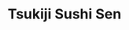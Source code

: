 ---
layout: place
title: "Tsukiji Sushi Sen"
permalink: /california/santa-monica/tsukiji-sushi-sen.html
stateAbbr: CA
stateName: California
cityName: Santa Monica
seo:
  name: "Tsukiji Sushi Sen"
  type: Restaurant
  links: null
description: "Looking for sushi in Santa Monica, California? Check out Tsukiji Sushi Sen for a delightful Japanese dining experience. Enjoy a variety of sushi and other di..."
place_id: ChIJLYbxHdK6woARk8ZRhofs4eA
photos:
  - name: >-
      places/ChIJLYbxHdK6woARk8ZRhofs4eA/photos/AeeoHcIY0TShp3-bXQEKEpXFQeWPcA6csc6FIM-8GOyi4loN5fIl5ZED4mkazAmTUMakR6yd3tYEiin4AgnDbZYbjFOwjJEZk56KumEX2tPzMHozvZn3hhRQRfwVDx1_M0UKqIG3SErvVvht0v_MIvBcobWhVKnNOLJlZhOJJ1pBFekUIOkU--8Y30CjrbJluMRcB6lQVsGACiDisDCW0C8MO5oo_g6DuM1E-HsQiIsHBaWmxIlMbk2925iMHqFfSmxfZ10dxLfCN6JENo4cUeNRCbpZxcdLAWIo5CrMbQ8r7DWLR8FenKKPHU0STpRx8JRpI0bZYHlLdFaDbvQ3CEWHSlzRUQFFvF_nTNw2cV8pgSSINtPFJvsfOidADfg07SL72un24Y7ajxG2070y3VtmJC13ChqdGJt4qUB6YENrOqR7sg
    widthPx: 2015
    heightPx: 890
    authorAttributions:
      - displayName: Rory Anderson
        uri: https://maps.google.com/maps/contrib/104049221969712595725
        photoUri: >-
          https://lh3.googleusercontent.com/a-/ALV-UjXWrDkCbvxVV2jVG-dghnnMSOJ9mxkcr5AfJsdEdtCIQ02o1wpP6A=s100-p-k-no-mo
    flagContentUri: >-
      https://www.google.com/local/imagery/report/?cb_client=maps_api_places.places_api&image_key=!1e10!2sCIHM0ogKEICAgIDEyN3eag&hl=en-US
    googleMapsUri: >-
      https://www.google.com/maps/place//data=!3m4!1e2!3m2!1sCIHM0ogKEICAgIDEyN3eag!2e10!4m2!3m1!1s0x80c2bad21df1862d:0xe0e1ec878651c693
  - name: >-
      places/ChIJLYbxHdK6woARk8ZRhofs4eA/photos/AeeoHcKDtWw0CosVdqcQ7FJkUUCJ8WAQVHQiRh_NuiGliyKXcx-_PV0QF3bFTp3r63t_xrk4E_z29geH_irSnoWFV6Un6iiqoJC6x6dFIsKjd1mGYrOK05u6MyUP8iC1uaNb6E8IyoJc6uSgcwZfH9PF0DfsFG-HIbJ-7Ut2DmiJkJLxnqtdWfLopw6eWF59mxDErwxgwZgxEDXmKwQAUsJUluH3bvJMZymRAAfZzXafK4bY7eqOtZUDmVnud1pXiLSSfFbrZr-1BKrSa_4qPY64K3iUAPZ1F2bhU2R4jc_c2GErJ84-GbtKmXVa3_uZC9b2V9qm_mXxoY3ON0Wea-k1qpDXHWleKEurogtkLKeC2qS_OZ-GJGdym5HgJQvTYh7eAQ5bJwT6PMEdkns0KaBWmtvax6BzcL7Xl_PPAWydmwrezXDd
    widthPx: 4032
    heightPx: 3024
    authorAttributions:
      - displayName: Hyunsoo Kim
        uri: https://maps.google.com/maps/contrib/113877182202420120500
        photoUri: >-
          https://lh3.googleusercontent.com/a-/ALV-UjWX1UTJwdp3_eutBPyzKu8iB_Uy5LYP5Ej8dwILsyMCNxJeCiYA2A=s100-p-k-no-mo
    flagContentUri: >-
      https://www.google.com/local/imagery/report/?cb_client=maps_api_places.places_api&image_key=!1e10!2sCIHM0ogKEICAgMCI8feP-gE&hl=en-US
    googleMapsUri: >-
      https://www.google.com/maps/place//data=!3m4!1e2!3m2!1sCIHM0ogKEICAgMCI8feP-gE!2e10!4m2!3m1!1s0x80c2bad21df1862d:0xe0e1ec878651c693
  - name: >-
      places/ChIJLYbxHdK6woARk8ZRhofs4eA/photos/AeeoHcLINnAA0RyDkDWmUmuZvqPaF7TuBvQzTa7a1So-eXg36StrQEYrxP_tCCKPbwS4ZWwQ3woEkutW-nFibJm0fR1kiMZDtz9GMSsTiiwwVmDHCRIjLIJwTvvu6VekJSLHXKAbeFATP3M-u2jEjvT6Oiz0KcAqdXGF9Dx-2zV9YdD-I28Y3TahQkTPDCQeIaWy-d1BefcdIFPj1TTntz03lZnnJrvy0UrT4GUaU79NYoOcWWXR06j8mLP6LlsSDRZx-ojhU5m8c8bLMAK5YC-UZYQAN5mDUWjZRpd8-YCETIdW_ieLAqV2jlrnlzJ_SRt4o1skpD3js95xW4EwPmg6nML2RA0VhTMyfEgpoYLROY3UZ_cTjGkECdb3NpynSY1ca8Uwu_tD8ySt9mWSnkeUqRiudHLH1a7L9nWAt3sSiMI
    widthPx: 3024
    heightPx: 4032
    authorAttributions:
      - displayName: nicolas
        uri: https://maps.google.com/maps/contrib/107125248321619115176
        photoUri: >-
          https://lh3.googleusercontent.com/a-/ALV-UjWLaKy7W2WQ70zEvC31b8Lmk2CpMQypumIFn30qJKJyI0Cphh-n=s100-p-k-no-mo
    flagContentUri: >-
      https://www.google.com/local/imagery/report/?cb_client=maps_api_places.places_api&image_key=!1e10!2sCIHM0ogKEICAgIC96bKKFA&hl=en-US
    googleMapsUri: >-
      https://www.google.com/maps/place//data=!3m4!1e2!3m2!1sCIHM0ogKEICAgIC96bKKFA!2e10!4m2!3m1!1s0x80c2bad21df1862d:0xe0e1ec878651c693
  - name: >-
      places/ChIJLYbxHdK6woARk8ZRhofs4eA/photos/AeeoHcKSf84yEHUesMEP3PDeOL23_AtIBgF_xUoGu31xxWUp2HNY5C2fOYhMpgEUgYETapEY99A0vhe3PrZaU7o0MO9k1JSDjNX1Bwo0mjYBioHx6bB4uwVAEYXH6biaiLKgqPvDSlLIUnw5q1gIJYWaftenMn1j5Yc7p4YdIMmzW10PNmORWXOimBmf5_gZVURtWLqhQnZbUpyqKEpfVwPnnyJmOFZ1TTm23T9fu_YuxXt4BQSpLD77Lpo9oa1--lRkOR1qrGBxyqxgxJPF2mzA2HIPgqqXA5HLJ4eCEzRmNtKr2DoC3FgOO59u27Vz4DJUqu0RBJk92c3w8aLn0Gu9v5Q58PXlIc66fZf2ddy38w12s5bH7EaJvHe2LsVkibvvtthATfcAxWtG6s9jVN32VHM0Xq4bzMvaup91cZy02s6BYzxd
    widthPx: 4000
    heightPx: 3000
    authorAttributions:
      - displayName: Jaehyun Yeom
        uri: https://maps.google.com/maps/contrib/102943833957664562797
        photoUri: >-
          https://lh3.googleusercontent.com/a-/ALV-UjULzhwDWNDAn2HvWNTiepxLzeo0vJHskj6Y7WOM-0AGp278OMDTnA=s100-p-k-no-mo
    flagContentUri: >-
      https://www.google.com/local/imagery/report/?cb_client=maps_api_places.places_api&image_key=!1e10!2sCIHM0ogKEICAgICNnb_svgE&hl=en-US
    googleMapsUri: >-
      https://www.google.com/maps/place//data=!3m4!1e2!3m2!1sCIHM0ogKEICAgICNnb_svgE!2e10!4m2!3m1!1s0x80c2bad21df1862d:0xe0e1ec878651c693
  - name: >-
      places/ChIJLYbxHdK6woARk8ZRhofs4eA/photos/AeeoHcIZwxssXH2AGCfm9U4RzV4u9G4T7YrLoWfX1zlN_4uZAP9b5fxYCnAeqmHRNgnVlClyb2HTxuZTbhFfcb9M4vL5yv9wiFRHO-BrfOMSS6Ryzvr4DdObPjZKQRnlXno9CkbeOXtoaigbM8VNVg4SDrTbN61KECDgL7COQiuWgnvplOVSjz7FUh03YUFE2rgcLLe68La7mnADI32E5ieUkUqvi0ZvOLCzj3c_xa7X7RC48pN-SCVyecnEufrUpgXWPJ19K19uUEkTHUL8Nd5jcxFb0BxIWnX-l_LW5XJd7m-cxV_A9ubQeY_G4LsRshgVms_XIebfML_ERPYZvZKpzpYGR7odDkUShPLfTmD9pR-TVOPWe4TvzbOHg-7QY_-clz6qw2BJEtJm-AczAwkTWZtIxAhr2R4Yz3sxerDM5LJ68B9J
    widthPx: 4000
    heightPx: 3000
    authorAttributions:
      - displayName: Marlon Rechberger
        uri: https://maps.google.com/maps/contrib/110890497466431333506
        photoUri: >-
          https://lh3.googleusercontent.com/a-/ALV-UjUoZMunGc4FIReuFRhF5mxviUTHzY_deR0bvqGgJkgH30SnxrZD=s100-p-k-no-mo
    flagContentUri: >-
      https://www.google.com/local/imagery/report/?cb_client=maps_api_places.places_api&image_key=!1e10!2sCIHM0ogKEICAgIDxxsCuogE&hl=en-US
    googleMapsUri: >-
      https://www.google.com/maps/place//data=!3m4!1e2!3m2!1sCIHM0ogKEICAgIDxxsCuogE!2e10!4m2!3m1!1s0x80c2bad21df1862d:0xe0e1ec878651c693
  - name: >-
      places/ChIJLYbxHdK6woARk8ZRhofs4eA/photos/AeeoHcLAl4mk8oE6my83oFraEpCJAvVR4z8hJidxChCd0RePcCL3UZl_sqCoIfIAhg95w-lrTXUPGqsHpSzLcccAHV-eclJ1jas9iPjfLZ7WWIS2OzBRkap5y4NwIZ103q59qpUIiF4fSbFT9PfWhjZ1F2Nulga-38Mvy75WFaN7Fp2x63tD-omWPA2Rt61U6NRdEdgnwfZERIjDkxIwgixJu1BwHOCXkzhjwG4XH_DNqSHJvjAieydy8CihRyUs2nbzhaax__CXR4ES8acF9ahyhekjm4qxrHWjLCAX2jj5xUb0mfZVx-bVt4FxNj6ErgtgcMMLW_Ib1h5waajVr8C_6uMF56HCvcyQYku1W1ciPbuf0TalXoaa_jhKW-3CE4cGhMIIKN4A8aLkuhWMMDsLqbJr2neh9xia-AL0gF-eZspUb7I
    widthPx: 3491
    heightPx: 4655
    authorAttributions:
      - displayName: 문가린
        uri: https://maps.google.com/maps/contrib/117186147217555297286
        photoUri: >-
          https://lh3.googleusercontent.com/a-/ALV-UjU6Enmornkt9_aWJj3EUEsjMM-kQ9CNH3aqLXTLMcFEeEk4-brD=s100-p-k-no-mo
    flagContentUri: >-
      https://www.google.com/local/imagery/report/?cb_client=maps_api_places.places_api&image_key=!1e10!2sCIHM0ogKEICAgICT4_zP4QE&hl=en-US
    googleMapsUri: >-
      https://www.google.com/maps/place//data=!3m4!1e2!3m2!1sCIHM0ogKEICAgICT4_zP4QE!2e10!4m2!3m1!1s0x80c2bad21df1862d:0xe0e1ec878651c693
  - name: >-
      places/ChIJLYbxHdK6woARk8ZRhofs4eA/photos/AeeoHcI2Y-_ANdq5-zT0GUNfN_OLTa_GopBsbopX6PHs8f9E6oJTdNrzdEw_w0Le_hSFtLFM-5QNIfKAGCOhR0iTTfXCkt4KYilYV1NuK9XFucQayNspca4ZFO-jL7R_bFNEzFKa-UiNt1TY763Gru7Un0gbr7FQQjyO5dF9SosMTl06WpDtaKnKyPE-ABQpi2cIuSf-K8jGC2O6Ywhkh1C10fV1O_jwYawaLiCFqTKk14kdrPgTcPDPaUD3i-iIsuDnOhyv3NvMp1guGZNH_ChbblN91ehL7ZQziWEHR8UtNZPXDtGgYcmsMEXI_M4KS8RZXuFanQETfjhGBfZ4dYI69dJAKiwsaK7WPYUrRnZRpAfJ-ScwQWXxrTop-8L2uxhbVC2Ga1KoS7IKWlx1ZwtsawVd1UeexE6AXmalyNCB8fhSQw
    widthPx: 3024
    heightPx: 4032
    authorAttributions:
      - displayName: Rodica “Rachel” Carroll
        uri: https://maps.google.com/maps/contrib/106632102865183640354
        photoUri: >-
          https://lh3.googleusercontent.com/a-/ALV-UjUGoUX9pUAFkcEAKDqiacvIC-x7g6CrRx-bZS37VRCb_tyQrJxSNQ=s100-p-k-no-mo
    flagContentUri: >-
      https://www.google.com/local/imagery/report/?cb_client=maps_api_places.places_api&image_key=!1e10!2sCIHM0ogKEICAgIDH4bvlMQ&hl=en-US
    googleMapsUri: >-
      https://www.google.com/maps/place//data=!3m4!1e2!3m2!1sCIHM0ogKEICAgIDH4bvlMQ!2e10!4m2!3m1!1s0x80c2bad21df1862d:0xe0e1ec878651c693
  - name: >-
      places/ChIJLYbxHdK6woARk8ZRhofs4eA/photos/AeeoHcKWLo1FH4DOQXXyIrfTRlPjeTwG5jKim1RUcnZe-KGgGIzdGoaXIDmnk7Du5MH1HGqTGS3JD9cc7J9jSTqpD_KBAKuMM4ulX9HGNZiSWmkLU1tgPJY9_5fdFoej7AEq5zIIBbvyIE2fnPTFI6YWM1LODDhadzMm0q-rrDZ7sl2lEHGmHzKmJ6Q-PYY-IVqMzOQX8hseZNTxRjTIaqk2YJvrqywD55gmR7C1DeHmY7pFcLgeKyClKrmPGZif8i1WWfUdL-LkCJqC1QL3ghTztUWse7Eh3-zGEp2Umhtl4Pe-oTOA5vD233d8RXeWpJHi0nzFX5Ip9rtADcNRX2CBe6HG3kxe5_N9nbxrx_5yuJE5CxI0NeMCeFVWbQAHVfaM134uiIjHU4T1pUKBp87tv5gqFb0nSYP5i7OXv3KfuOr4Xg
    widthPx: 4032
    heightPx: 3024
    authorAttributions:
      - displayName: Rodica “Rachel” Carroll
        uri: https://maps.google.com/maps/contrib/106632102865183640354
        photoUri: >-
          https://lh3.googleusercontent.com/a-/ALV-UjUGoUX9pUAFkcEAKDqiacvIC-x7g6CrRx-bZS37VRCb_tyQrJxSNQ=s100-p-k-no-mo
    flagContentUri: >-
      https://www.google.com/local/imagery/report/?cb_client=maps_api_places.places_api&image_key=!1e10!2sCIHM0ogKEICAgIDHobvKUg&hl=en-US
    googleMapsUri: >-
      https://www.google.com/maps/place//data=!3m4!1e2!3m2!1sCIHM0ogKEICAgIDHobvKUg!2e10!4m2!3m1!1s0x80c2bad21df1862d:0xe0e1ec878651c693
  - name: >-
      places/ChIJLYbxHdK6woARk8ZRhofs4eA/photos/AeeoHcLzC5q7HxSA4CSS0Xchk0oE6iT4klfuW31BhZdubHzXSbhtD3sR6tRUd7apyK0eG8BCsTDprDo5CYAEx9p-z1CdZuEvNsFIE3PvCd__18ZvzfbuRZDbgQsCto9ewqyjns493pTbkg_s9NjBUJIDV-da6JFz063b7kbx0HK7Ucvr2pXLNl-ffdzND9AvGykUL_ZW_eFMlziSVuiuVcz6b8SZX-bOgaN3Gjxu-VHz5XObUYdgkfUiMMlFHJJ7g8XZF1cRWm-YhiULfos1QRYi9PvIzMAn6In7w0OtLm9otZNGNt73P8i9j-GzB1nsonkfNF_OGKT5CZpyd2kdcxr6foq7SnN0E841jbJmClEDStJLLx3NLx9K_A-qJzeGzsOXv41LvMiNeGIWCHRzleNFznxedRgs7V1gezBtYYYPCb5B8Sf2
    widthPx: 4000
    heightPx: 3000
    authorAttributions:
      - displayName: Geovanni Salazar T
        uri: https://maps.google.com/maps/contrib/102755285331067100598
        photoUri: >-
          https://lh3.googleusercontent.com/a/ACg8ocIrzyzJtKvcg-82ovqRmucsDDXxnEhMmf0OvZGT2aQrJz7DSw=s100-p-k-no-mo
    flagContentUri: >-
      https://www.google.com/local/imagery/report/?cb_client=maps_api_places.places_api&image_key=!1e10!2sCIHM0ogKEICAgICG4eChqgE&hl=en-US
    googleMapsUri: >-
      https://www.google.com/maps/place//data=!3m4!1e2!3m2!1sCIHM0ogKEICAgICG4eChqgE!2e10!4m2!3m1!1s0x80c2bad21df1862d:0xe0e1ec878651c693
  - name: >-
      places/ChIJLYbxHdK6woARk8ZRhofs4eA/photos/AeeoHcKAmxpMABTFXctopSGY1MviDYfU_iHJ23nFJnDFDk2TjKPEFgB8_2UXrlEZiSitssQMfq7EFtcQBweshVTjvlv0TzcO6yWQyoN7q7HFzOll5eWVooj0Cp1CwfhJBgi4ojttlc42B45UTvZwZASe3mvvpSkFYVe1c__3KtLmBnGs2Pv7Ymc6Oe82zCahdEeXqLlVZV99MkNSKHim2bA9-jjfqDrtR8oxcZ4KsoKHPFHXcFM8K12ka4jSorz9IcJi8IjGN0gE8d9l-oJ6K1HCq5zUDyEs--4oDyK1pw4PXY-n6GuRGhZoOAS2lvChoBTxNn4e1KJTkCpEQmj0jeKe3i-GNRq96rh8j4JbVTFHfwdGhTgCFRgmEdld-MOxtSRlbglEEDNB3TQHXu6ty_ZzgA8LqKwS2fQyLmdhkRFrzccRmA
    widthPx: 4000
    heightPx: 3000
    authorAttributions:
      - displayName: Geovanni Salazar T
        uri: https://maps.google.com/maps/contrib/102755285331067100598
        photoUri: >-
          https://lh3.googleusercontent.com/a/ACg8ocIrzyzJtKvcg-82ovqRmucsDDXxnEhMmf0OvZGT2aQrJz7DSw=s100-p-k-no-mo
    flagContentUri: >-
      https://www.google.com/local/imagery/report/?cb_client=maps_api_places.places_api&image_key=!1e10!2sCIHM0ogKEICAgICG4eChWg&hl=en-US
    googleMapsUri: >-
      https://www.google.com/maps/place//data=!3m4!1e2!3m2!1sCIHM0ogKEICAgICG4eChWg!2e10!4m2!3m1!1s0x80c2bad21df1862d:0xe0e1ec878651c693
address: 2915 Main St, Santa Monica, CA 90405, USA
street: 2915 Main St
city: Santa Monica
state: CA
zip: '90405'
country: USA
neighborhood: Ocean Park
latitude: '33.999262'
longitude: '-118.480632'
accessibility_options:
  wheelchairAccessibleParking: true
  wheelchairAccessibleEntrance: true
  wheelchairAccessibleRestroom: true
  wheelchairAccessibleSeating: true
business_status: OPERATIONAL
name: Tsukiji Sushi Sen
google_maps_links:
  directionsUri: >-
    https://www.google.com/maps/dir//''/data=!4m7!4m6!1m1!4e2!1m2!1m1!1s0x80c2bad21df1862d:0xe0e1ec878651c693!3e0
  placeUri: https://maps.google.com/?cid=16204493001074001555
  writeAReviewUri: >-
    https://www.google.com/maps/place//data=!4m3!3m2!1s0x80c2bad21df1862d:0xe0e1ec878651c693!12e1
  reviewsUri: >-
    https://www.google.com/maps/place//data=!4m4!3m3!1s0x80c2bad21df1862d:0xe0e1ec878651c693!9m1!1b1
  photosUri: >-
    https://www.google.com/maps/place//data=!4m3!3m2!1s0x80c2bad21df1862d:0xe0e1ec878651c693!10e5
primary_type: Japanese Restaurant
opening_hours:
  regular: null
  current: null
secondary_opening_hours:
  regular:
    weekdayDescriptions: null
    type: null
  current:
    weekdayDescriptions: null
    type: null
phone: (310) 581-3525
price_level: PRICE_LEVEL_MODERATE
price_range: null
rating: '4.1'
rating_count: 236
website: null
reviews: null
parking_options: null
payment_options: null
allow_dogs: null
curbside_pickup: null
delivery: null
dine_in: null
good_for_children: null
good_for_groups: null
good_for_sports: null
live_music: null
menu_for_children: null
outdoor_seating: null
reservable: null
restroom: null
serves_beer: null
serves_breakfast: null
serves_brunch: null
serves_cocktails: null
serves_coffee: null
serves_dinner: null
serves_dessert: null
serves_lunch: null
serves_vegetarian_food: null
serves_wine: null
takeout: null
summary: null

---